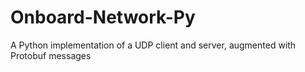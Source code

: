 # Onboard-Network-Py
A Python implementation of a UDP client and server, augmented with Protobuf messages
